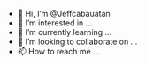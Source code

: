 - 👋 Hi, I’m @Jeffcabauatan
- 👀 I’m interested in ...
- 🌱 I’m currently learning ...
- 💞️ I’m looking to collaborate on ...
- 📫 How to reach me ...

<!---
Jeffcabauatan/Jeffcabauatan is a ✨ special ✨ repository because its `README.md` (this file) appears on your GitHub profile.
You can click the Preview link to take a look at your changes.
--->
